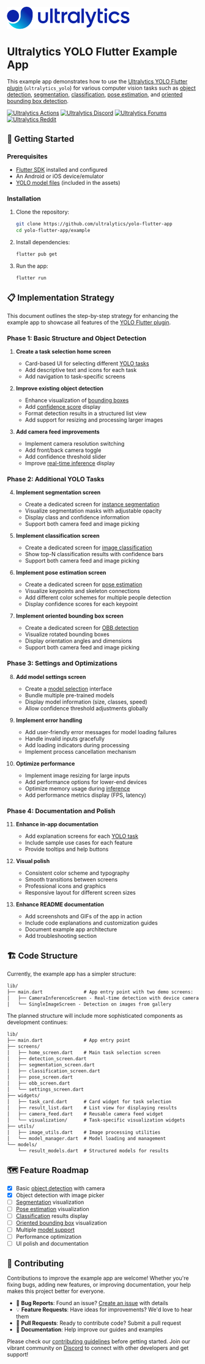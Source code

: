 <a href="https://www.ultralytics.com/"><img src="https://raw.githubusercontent.com/ultralytics/assets/main/logo/Ultralytics_Logotype_Original.svg" width="320" alt="Ultralytics logo"></a>

# Ultralytics YOLO Flutter Example App

This example app demonstrates how to use the [Ultralytics YOLO Flutter plugin](https://pub.dev/packages/ultralytics_yolo) (`ultralytics_yolo`) for various computer vision tasks such as [object detection](https://docs.ultralytics.com/tasks/detect/), [segmentation](https://docs.ultralytics.com/tasks/segment/), [classification](https://docs.ultralytics.com/tasks/classify/), [pose estimation](https://docs.ultralytics.com/tasks/pose/), and [oriented bounding box detection](https://docs.ultralytics.com/tasks/obb/).

[![Ultralytics Actions](https://github.com/ultralytics/yolo-flutter-app/actions/workflows/format.yml/badge.svg)](https://github.com/ultralytics/yolo-flutter-app/actions/workflows/format.yml)
[![Ultralytics Discord](https://img.shields.io/discord/1089800235347353640?logo=discord&logoColor=white&label=Discord&color=blue)](https://discord.com/invite/ultralytics)
[![Ultralytics Forums](https://img.shields.io/discourse/users?server=https%3A%2F%2Fcommunity.ultralytics.com&logo=discourse&label=Forums&color=blue)](https://community.ultralytics.com/)
[![Ultralytics Reddit](https://img.shields.io/reddit/subreddit-subscribers/ultralytics?style=flat&logo=reddit&logoColor=white&label=Reddit&color=blue)](https://www.reddit.com/r/ultralytics/)

## 🚀 Getting Started

### Prerequisites

- [Flutter SDK](https://docs.flutter.dev/get-started/install) installed and configured
- An Android or iOS device/emulator
- [YOLO model files](https://docs.ultralytics.com/models/) (included in the assets)

### Installation

1. Clone the repository:

   ```bash
   git clone https://github.com/ultralytics/yolo-flutter-app
   cd yolo-flutter-app/example
   ```

2. Install dependencies:

   ```bash
   flutter pub get
   ```

3. Run the app:
   ```bash
   flutter run
   ```

## 📋 Implementation Strategy

This document outlines the step-by-step strategy for enhancing the example app to showcase all features of the [YOLO Flutter plugin](https://pub.dev/packages/ultralytics_yolo).

### Phase 1: Basic Structure and Object Detection

1. **Create a task selection home screen**
   - Card-based UI for selecting different [YOLO tasks](https://docs.ultralytics.com/tasks/)
   - Add descriptive text and icons for each task
   - Add navigation to task-specific screens

2. **Improve existing object detection**
   - Enhance visualization of [bounding boxes](https://www.ultralytics.com/glossary/bounding-box)
   - Add [confidence score](https://www.ultralytics.com/glossary/confidence) display
   - Format detection results in a structured list view
   - Add support for resizing and processing larger images

3. **Add camera feed improvements**
   - Implement camera resolution switching
   - Add front/back camera toggle
   - Add confidence threshold slider
   - Improve [real-time inference](https://www.ultralytics.com/glossary/real-time-inference) display

### Phase 2: Additional YOLO Tasks

4. **Implement segmentation screen**
   - Create a dedicated screen for [instance segmentation](https://docs.ultralytics.com/tasks/segment/)
   - Visualize segmentation masks with adjustable opacity
   - Display class and confidence information
   - Support both camera feed and image picking

5. **Implement classification screen**
   - Create a dedicated screen for [image classification](https://docs.ultralytics.com/tasks/classify/)
   - Show top-N classification results with confidence bars
   - Support both camera feed and image picking

6. **Implement pose estimation screen**
   - Create a dedicated screen for [pose estimation](https://docs.ultralytics.com/tasks/pose/)
   - Visualize keypoints and skeleton connections
   - Add different color schemes for multiple people detection
   - Display confidence scores for each keypoint

7. **Implement oriented bounding box screen**
   - Create a dedicated screen for [OBB detection](https://docs.ultralytics.com/tasks/obb/)
   - Visualize rotated bounding boxes
   - Display orientation angles and dimensions
   - Support both camera feed and image picking

### Phase 3: Settings and Optimizations

8. **Add model settings screen**
   - Create a [model selection](https://docs.ultralytics.com/models/) interface
   - Bundle multiple pre-trained models
   - Display model information (size, classes, speed)
   - Allow confidence threshold adjustments globally

9. **Implement error handling**
   - Add user-friendly error messages for model loading failures
   - Handle invalid inputs gracefully
   - Add loading indicators during processing
   - Implement process cancellation mechanism

10. **Optimize performance**
    - Implement image resizing for large inputs
    - Add performance options for lower-end devices
    - Optimize memory usage during [inference](https://www.ultralytics.com/glossary/inference-engine)
    - Add performance metrics display (FPS, latency)

### Phase 4: Documentation and Polish

11. **Enhance in-app documentation**
    - Add explanation screens for each [YOLO task](https://docs.ultralytics.com/tasks/)
    - Include sample use cases for each feature
    - Provide tooltips and help buttons

12. **Visual polish**
    - Consistent color scheme and typography
    - Smooth transitions between screens
    - Professional icons and graphics
    - Responsive layout for different screen sizes

13. **Enhance README documentation**
    - Add screenshots and GIFs of the app in action
    - Include code explanations and customization guides
    - Document example app architecture
    - Add troubleshooting section

## 🏗️ Code Structure

Currently, the example app has a simpler structure:

```
lib/
├── main.dart               # App entry point with two demo screens:
│   ├── CameraInferenceScreen - Real-time detection with device camera
│   └── SingleImageScreen - Detection on images from gallery
```

The planned structure will include more sophisticated components as development continues:

```
lib/
├── main.dart               # App entry point
├── screens/
│   ├── home_screen.dart    # Main task selection screen
│   ├── detection_screen.dart
│   ├── segmentation_screen.dart
│   ├── classification_screen.dart
│   ├── pose_screen.dart
│   ├── obb_screen.dart
│   └── settings_screen.dart
├── widgets/
│   ├── task_card.dart      # Card widget for task selection
│   ├── result_list.dart    # List view for displaying results
│   ├── camera_feed.dart    # Reusable camera feed widget
│   └── visualization/      # Task-specific visualization widgets
├── utils/
│   ├── image_utils.dart    # Image processing utilities
│   └── model_manager.dart  # Model loading and management
└── models/
    └── result_models.dart  # Structured models for results
```

## 🗺️ Feature Roadmap

- [x] Basic [object detection](https://docs.ultralytics.com/tasks/detect/) with camera
- [x] Object detection with image picker
- [ ] [Segmentation](https://docs.ultralytics.com/tasks/segment/) visualization
- [ ] [Pose estimation](https://docs.ultralytics.com/tasks/pose/) visualization
- [ ] [Classification](https://docs.ultralytics.com/tasks/classify/) results display
- [ ] [Oriented bounding box](https://docs.ultralytics.com/tasks/obb/) visualization
- [ ] Multiple [model support](https://docs.ultralytics.com/models/)
- [ ] Performance optimization
- [ ] UI polish and documentation

## 🤝 Contributing

Contributions to improve the example app are welcome! Whether you're fixing bugs, adding new features, or improving documentation, your help makes this project better for everyone.

- 🐛 **Bug Reports**: Found an issue? [Create an issue](https://github.com/ultralytics/yolo-flutter-app/issues) with details
- 💡 **Feature Requests**: Have ideas for improvements? We'd love to hear them
- 🔧 **Pull Requests**: Ready to contribute code? Submit a pull request
- 📖 **Documentation**: Help improve our guides and examples

Please check our [contributing guidelines](https://docs.ultralytics.com/help/contributing/) before getting started. Join our vibrant community on [Discord](https://discord.com/invite/ultralytics) to connect with other developers and get support!

